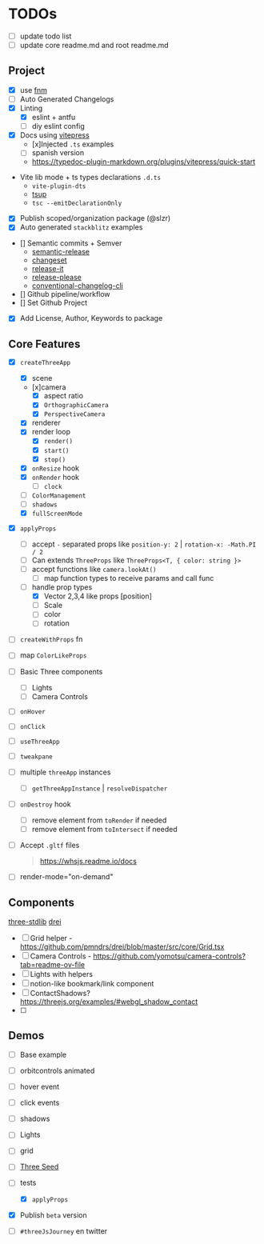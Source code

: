 # TODOs

- [ ] update todo list
- [ ] update core readme.md and root readme.md

## Project
- [x] use [fnm](https://github.com/Schniz/fnm)
- [ ] Auto Generated Changelogs
- [x] Linting
  - [x] eslint + antfu
  - [ ] diy eslint config
- [x] Docs using [vitepress](https://vitepress.dev/)
  - [x]Injected `.ts` examples
  - [ ] spanish version
  - https://typedoc-plugin-markdown.org/plugins/vitepress/quick-start

- Vite lib mode + ts types declarations `.d.ts`
  - `vite-plugin-dts`
  - [tsup](https://github.com/egoist/tsup)
  - `tsc --emitDeclarationOnly `
- [x] Publish scoped/organization package (@slzr)
- [x] Auto generated `stackblitz` examples
- [] Semantic commits + Semver
  - [semantic-release](https://github.com/semantic-release/semantic-release)
  - [changeset](https://github.com/changesets/changesets)
  - [release-it](https://github.com/release-it/release-it)
  - [release-please](https://github.com/googleapis/release-please)
  - [conventional-changelog-cli](https://github.com/conventional-changelog/conventional-changelog)
- [] Github pipeline/workflow
- [] Set Github Project
- [x] Add License, Author, Keywords to package

## Core Features
- [x] `createThreeApp`
  - [x] scene
  - [x]camera
    - [x] aspect ratio
    - [x] `OrthographicCamera`
    - [x] `PerspectiveCamera`
  - [x] renderer
  - [x] render loop
    - [x] `render()`
    - [x] `start()`
    - [x] `stop()`
  - [x] `onResize` hook
  - [x] `onRender` hook
    - [ ] `clock`
  - [ ] `ColorManagement`
  - [ ] `shadows`
  - [x] `fullScreenMode`

- [x] `applyProps`
  - [ ] accept `-` separated props like `position-y: 2` | `rotation-x: -Math.PI / 2`
  - [ ] Can extends `ThreeProps` like `ThreeProps<T, { color: string }>`
  - [ ] accept functions like `camera.lookAt()`
    - [ ] map function types to receive params and call func
  - [ ] handle prop types
    - [x] Vector 2,3,4 like props [position]
    - [ ] Scale
    - [ ] color
    - [ ] rotation

- [ ] `createWithProps` fn
- [ ] map `ColorLikeProps`
- [ ] Basic Three components
  - [ ] Lights
  - [ ] Camera Controls
- [ ] `onHover`
- [ ] `onClick`
- [ ] `useThreeApp`

- [ ] `tweakpane`
- [ ] multiple `threeApp` instances
  - [ ] `getThreeAppInstance` | `resolveDispatcher`
- [ ] `onDestroy` hook
  - [ ] remove element from `toRender` if needed
  - [ ] remove element from `toIntersect` if needed
- [ ] Accept `.gltf` files
  > https://whsjs.readme.io/docs
- [ ] render-mode="on-demand"

## Components
[three-stdlib](https://github.com/pmndrs/three-stdlib)
[drei](https://github.com/pmndrs/drei)

- [ ] Grid helper - https://github.com/pmndrs/drei/blob/master/src/core/Grid.tsx
- [ ] Camera Controls - https://github.com/yomotsu/camera-controls?tab=readme-ov-file
- [ ] Lights with helpers
- [ ] notion-like bookmark/link component
- [ ] ContactShadows?
  https://threejs.org/examples/#webgl_shadow_contact
- [ ]

## Demos
- [ ] Base example
 - [ ] orbitcontrols animated
 - [ ] hover event
 - [ ] click events
 - [ ] shadows
 - [ ] Lights
 - [ ] grid
- [ ] [Three Seed](https://github.com/edwinwebb/three-seed)

- [ ] tests
  -[x] `applyProps`

- [x] Publish `beta` version
- [ ] `#threeJsJourney` en twitter
